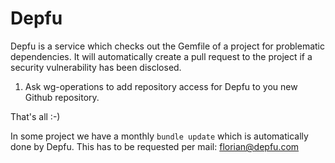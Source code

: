 # Depfu

Depfu is a service which checks out the Gemfile of a project for problematic
dependencies. It will automatically create a pull request to the project
if a security vulnerability has been disclosed.

1. Ask wg-operations to add repository access for Depfu to you new Github
repository.

That's all :-)

In some project we have a monthly `bundle update` which is automatically
done by Depfu. This has to be requested per mail: florian@depfu.com

